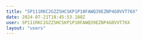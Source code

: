 ```yaml
---
title: "SP111RKC2GZZSHCSKP1P10FAWQ39EZNP4G0VVT76X"
date: 2024-07-21T18:45:53.188Z
user: SP111RKC2GZZSHCSKP1P10FAWQ39EZNP4G0VVT76X
layout: "users"
---
```

    